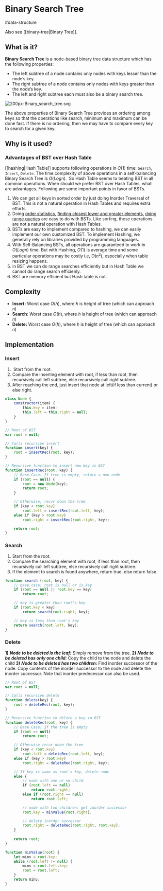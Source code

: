 # Binary Search Tree
#data-structure 

Also see [[binary-tree|Binary Tree]].

## What is it?
**Binary Search Tree** is a node-based binary tree data structure which has the following properties:

- The left subtree of a node contains only nodes with keys lesser than the node’s key.
- The right subtree of a node contains only nodes with keys greater than the node’s key.
- The left and right subtree each must also be a binary search tree.

![200px-Binary_search_tree.svg](https://media.geeksforgeeks.org/wp-content/uploads/BSTSearch.png "Click to enlarge")

The above properties of Binary Search Tree provides an ordering among keys so that the operations like search, minimum and maximum can be done fast. If there is no ordering, then we may have to compare every key to search for a given key.

## Why is it used?
### Advantages of BST over Hash Table
[[hashing|Hash Table]] supports following operations in $O(1)$ time: `Search`, `Insert`, `Delete`. The time complexity of above operations in a self-balancing Binary Search Tree is $O(Logn)$.  So Hash Table seems to beating BST in all common operations. When should we prefer BST over Hash Tables, what are advantages. Following are some important points in favor of BSTs.

1. We can get all keys in sorted order by just doing Inorder Traversal of BST. This is not a natural operation in Hash Tables and requires extra efforts.
2. Doing [order statistics](https://www.geeksforgeeks.org/find-k-th-smallest-element-in-bst-order-statistics-in-bst/), [finding closest lower and greater elements](https://www.geeksforgeeks.org/floor-and-ceil-from-a-bst/), [doing range queries](https://www.geeksforgeeks.org/print-bst-keys-in-the-given-range/) are easy to do with BSTs. Like sorting, these operations are not a natural operation with Hash Tables.
3. BSTs are easy to implement compared to hashing, we can easily implement our own customized BST. To implement Hashing, we generally rely on libraries provided by programming languages.
4. With Self-Balancing BSTs, all operations are guaranteed to work in $O(Logn)$ time. But with Hashing, $O(1)$ is average time and some particular operations may be costly i.e, $O(n^2)$, especially when table resizing happens.
5. In BST we can do range searches efficiently but in Hash Table we cannot do range search efficienly.
6. BST are memory efficient but Hash table is not.

## Complexity
- **Insert:** Worst case $O(h)$, where $h$ is height of tree (which can approach $n$)
- **Search:** Worst case $O(h)$, where $h$ is height of tree (which can approach $n$)
- **Delete:** Worst case $O(h)$, where $h$ is height of tree (which can approach $n$)

## Implementation
### Insert
1.   Start from the root. 
2.  Compare the inserting element with root, if less than root, then recursively call left subtree, else recursively call right subtree. 
3.  After reaching the end, just insert that node at left(if less than current) or else right.

```javascript
class Node {
	constructor(item) {
		this.key = item;
		this.left = this.right = null;
	}
}

// Root of BST
var root = null;

// Calls recursive insert
function insert(key) {
	root = insertRec(root, key);
}

// Recursive function to insert new key in BST
function insertRec(root, key) {
	// Base Case: If tree is empty, return a new node
	if (root == null) {
		root = new Node(key);
		return root;
	} 

	// Otherwise, recur down the tree
	if (key < root.key)
		root.left = insertRec(root.left, key);
	else if (key > root.key)
		root.right = insertRec(root.right, key);

	return root;
}
```

### Search
1.  Start from the root. 
2.  Compare the searching element with root, if less than root, then recursively call left subtree, else recursively call right subtree. 
3.  If the element to search is found anywhere, return true, else return false.

```javascript
function search (root, key) {
	// base case: root is null or is key
	if (root == null || root.key == key)
		return root;

	// key is greater than root's key
	if (root.key < key)
		return search(root.right, key);

	// key is less than root's key
	return search(root.left, key);
}
```

### Delete
**1)** _**Node to be deleted is the**_ _**leaf:**_ Simply remove from the tree.
**2)** _**Node to be deleted has only one child:**_ Copy the child to the node and delete the child
**3)** _**Node to be deleted has two children:**_ Find inorder successor of the node. Copy contents of the inorder successor to the node and delete the inorder successor. Note that inorder predecessor can also be used.

```javascript
// Root of BST
var root = null;

// Calls recursive delete
function delete(key) {
	root = deleteRec(root, key);
}

// Recursive function to delete a key in BST
function deleteRec(root, key) {
	// Base Case: if the tree is empty
	if (root == null)
		return root;

	// Otherwise recur down the tree
	if (key < root.key)
		root.left = deleteRec(root.left, key);
	else if (key > root.key)
		root.right = deleteRec(root.right, key);

	// If key is same as root's key, delete node
	else {
		// node with one or no child
		if (root.left == null)
			return root.right;
		else if (root.right == null)
			return root.left;

		// node with two children: get inorder successor
		root.key = minValue(root.right);

		// delete inorder successor
		root.right = deleteRec(root.right, root.key);
	}
	
	return root;
}

function minValue(root) {
	let minv = root.key;
	while (root.left != null) {
		minv = root.left.key;
		root = root.left;
	}
	return minv;
}
```
